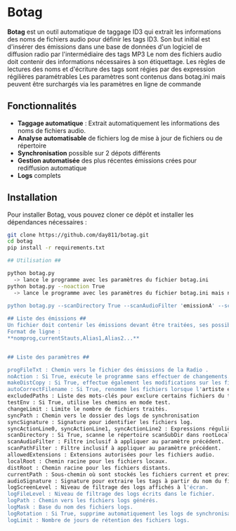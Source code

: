 # Botag 

**Botag** est un outil automatique de taggage ID3 qui extrait les informations des noms de fichiers audio pour définir les tags ID3.
Son but initial est d'insérer des émissions dans une base de données d'un logiciel de diffusion radio par l'intermédiaire des tags MP3
Le nom des fichiers audio doit contenir des informations nécessaires à son étiquettage.
Les règles de lectures des noms et d'écriture des tags sont régies par des expression régilières paramétrables 
Les paramètres sont contenus dans botag.ini mais peuvent être surchargés via les paramètres en ligne de commande

## Fonctionnalités ##

- **Taggage automatique** : Extrait automatiquement les informations des noms de fichiers audio.
- **Analyse automatisable** de fichiers log de mise à jour de fichiers ou  de répertoire
- **Synchronisation** possible sur 2 dépots différents
- **Gestion automatisée** des plus récentes émissions crées pour rediffusion automatique
- **Logs** complets

## Installation ##

Pour installer Botag, vous pouvez cloner ce dépôt et installer les dépendances nécessaires :

```bash
git clone https://github.com/day811/botag.git
cd botag
pip install -r requirements.txt

## Utilisation ##

python botag.py
  -> lance le programme avec les paramètres du fichier botag.ini
python botag.py --noaction True 
  -> lance le programme avec les paramètres du fichier botag.ini mais n'effectue pas de mise à jour
 
python botag.py --scanDirectory True --scanAudioFilter 'emissionA' --scanPathFilter 'janvier'

## Liste des émissions ##
Un fichier doit contenir les émissions devant être traitées, ses possibles alias(émisions renommées) et le traitement automatique éventuel du dernier enregistrement
Format de ligne : 
**nomprog,currentStauts,Alias1,Alias2...**


## Liste des paramètres ##

progFileTxt : Chemin vers le fichier des émissions de la Radio .
noAction : Si True, exécute le programme sans effectuer de changements.
makeDistCopy : Si True, effectue également les modifications sur les fichiers distants.
autoCorrectFilename : Si True, renomme les fichiers lorsque l'artiste est détecté mais mal orthographié.
excludedPaths : Liste des mots-clés pour exclure certains fichiers du traitement.
testEnv : Si True, utilise les chemins en mode test.
changeLimit : Limite le nombre de fichiers traités.
syncPath : Chemin vers le dossier des logs de synchronisation 
syncSignature : Signature pour identifier les fichiers log.
syncActionLine0, syncActionLine1, syncActionLine2 : Expressions régulières pour identifier les lignes mentionnant des fichiers à traiter.
scanDirectory : Si True, scanne le répertoire scanSubDir dans rootLocal.
scanAudioFilter : Filtre inclusif à appliquer au paramètre précédent.
scanPathFilter : Filtre inclusif à appliquer au paramètre précédent.
allowedExtensions : Extensions autorisées pour les fichiers audio.
localRoot : Chemin racine pour les fichiers locaux.
distRoot : Chemin racine pour les fichiers distants.
currentPath : Sous-chemin où sont stockés les fichiers current et previous.
audioSignature : Signature pour extraire les tags à partir du nom du fichier.
logScreenLevel : Niveau de filtrage des logs affichés à l'écran.
logFileLevel : Niveau de filtrage des logs écrits dans le fichier.
logPath : Chemin vers les fichiers logs générés.
logMask : Base du nom des fichiers logs.
logRotation : Si True, supprime automatiquement les logs de synchronisation et de taggage.
logLimit : Nombre de jours de rétention des fichiers logs.
